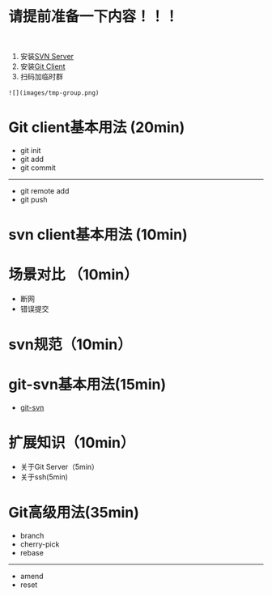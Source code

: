 # 请提前准备一下内容！！！
  
  1. 安装[SVN Server](https://www.visualsvn.com/server/download/)
  1. 安装[Git Client](https://git-scm.com/downloads)
  1. 扫码加临时群

    ![](images/tmp-group.png)

# Git client基本用法 (20min)
  - git init
  - git add
  - git commit
  ***
  - git remote add
  - git push

# svn client基本用法 (10min)

# 场景对比 （10min）
  - 断网
  - 错误提交

# svn规范（10min）

# git-svn基本用法(15min)
  - [git-svn](git-svn.md)

# 扩展知识（10min）
  - 关于Git Server（5min）
  - 关于ssh(5min)

# Git高级用法(35min)
  - branch
  - cherry-pick
  - rebase
  ***
  - amend
  - reset
